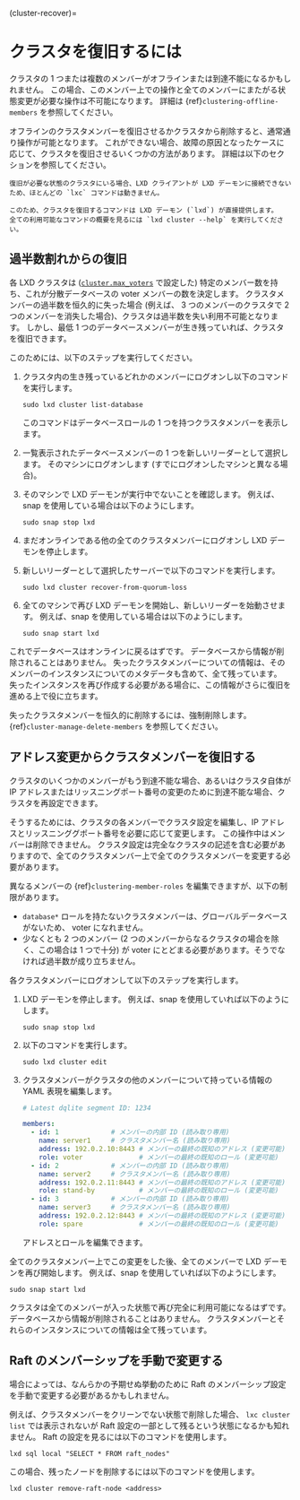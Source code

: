(cluster-recover)=
# クラスタを復旧するには

クラスタの 1 つまたは複数のメンバーがオフラインまたは到達不能になるかもしれません。
この場合、このメンバー上での操作と全てのメンバーにまたがる状態変更が必要な操作は不可能になります。
詳細は {ref}`clustering-offline-members` を参照してください。

オフラインのクラスタメンバーを復旧させるかクラスタから削除すると、通常通り操作が可能となります。
これができない場合、故障の原因となったケースに応じて、クラスタを復旧させるいくつかの方法があります。
詳細は以下のセクションを参照してください。

```{note}
復旧が必要な状態のクラスタにいる場合、LXD クライアントが LXD デーモンに接続できないため、ほとんどの `lxc` コマンドは動きません。

このため、クラスタを復旧するコマンドは LXD デーモン (`lxd`) が直接提供します。
全ての利用可能なコマンドの概要を見るには `lxd cluster --help` を実行してください。
```

## 過半数割れからの復旧

各 LXD クラスタは ([`cluster.max_voters`](server) で設定した) 特定のメンバー数を持ち、これが分散データベースの voter メンバーの数を決定します。
クラスタメンバーの過半数を恒久的に失った場合 (例えば、 3 つのメンバーのクラスタで 2 つのメンバーを消失した場合)、クラスタは過半数を失い利用不可能となります。
しかし、最低 1 つのデータベースメンバーが生き残っていれば、クラスタを復旧できます。

このためには、以下のステップを実行してください。

1. クラスタ内の生き残っているどれかのメンバーにログオンし以下のコマンドを実行します。

       sudo lxd cluster list-database

   このコマンドはデータベースロールの 1 つを持つクラスタメンバーを表示します。
1. 一覧表示されたデータベースメンバーの 1 つを新しいリーダーとして選択します。
   そのマシンにログオンします (すでにログオンしたマシンと異なる場合)。
1. そのマシンで LXD デーモンが実行中でないことを確認します。
   例えば、snap を使用している場合は以下のようにします。

       sudo snap stop lxd

1. まだオンラインである他の全てのクラスタメンバーにログオンし LXD デーモンを停止します。
1. 新しいリーダーとして選択したサーバーで以下のコマンドを実行します。

       sudo lxd cluster recover-from-quorum-loss

1. 全てのマシンで再び LXD デーモンを開始し、新しいリーダーを始動させます。
   例えば、snap を使用している場合は以下のようにします。

       sudo snap start lxd

これでデータベースはオンラインに戻るはずです。
データベースから情報が削除されることはありません。
失ったクラスタメンバーについての情報は、そのメンバーのインスタンスについてのメタデータも含めて、全て残っています。
失ったインスタンスを再び作成する必要がある場合に、この情報がさらに復旧を進める上で役に立ちます。

失ったクラスタメンバーを恒久的に削除するには、強制削除します。
{ref}`cluster-manage-delete-members` を参照してください。

## アドレス変更からクラスタメンバーを復旧する

クラスタのいくつかのメンバーがもう到達不能な場合、あるいはクラスタ自体が IP アドレスまたはリッスニングポート番号の変更のために到達不能な場合、クラスタを再設定できます。

そうするためには、クラスタの各メンバーでクラスタ設定を編集し、IP アドレスとリッスニンググポート番号を必要に応じて変更します。
この操作中はメンバーは削除できません。
クラスタ設定は完全なクラスタの記述を含む必要がありますので、全てのクラスタメンバー上で全てのクラスタメンバーを変更する必要があります。

異なるメンバーの {ref}`clustering-member-roles` を編集できますが、以下の制限があります。

- `database*` ロールを持たないクラスタメンバーは、グローバルデータベースがないため、 voter になれません。
- 少なくとも 2 つのメンバー (2 つのメンバーからなるクラスタの場合を除く、この場合は 1 つで十分) が voter にとどまる必要があります。そうでなければ過半数が成り立ちません。

各クラスタメンバーにログオンして以下のステップを実行します。

1. LXD デーモンを停止します。
   例えば、snap を使用していれば以下のようにします。

       sudo snap stop lxd

1. 以下のコマンドを実行します。

       sudo lxd cluster edit

1. クラスタメンバーがクラスタの他のメンバーについて持っている情報の YAML 表現を編集します。

   ```yaml
   # Latest dqlite segment ID: 1234

   members:
     - id: 1             # メンバーの内部 ID (読み取り専用)
       name: server1     # クラスタメンバー名 (読み取り専用)
       address: 192.0.2.10:8443 # メンバーの最終の既知のアドレス (変更可能)
       role: voter              # メンバーの最終の既知のロール (変更可能)
     - id: 2             # メンバーの内部 ID (読み取り専用)
       name: server2     # クラスタメンバー名 (読み取り専用)
       address: 192.0.2.11:8443 # メンバーの最終の既知のアドレス (変更可能)
       role: stand-by           # メンバーの最終の既知のロール (変更可能)
     - id: 3             # メンバーの内部 ID (読み取り専用)
       name: server3     # クラスタメンバー名 (読み取り専用)
       address: 192.0.2.12:8443 # メンバーの最終の既知のアドレス (変更可能)
       role: spare              # メンバーの最終の既知のロール (変更可能)
   ```

   アドレスとロールを編集できます。

全てのクラスタメンバー上でこの変更をした後、全てのメンバーで LXD デーモンを再び開始します。
例えば、snap を使用していれば以下のようにします。

    sudo snap start lxd

クラスタは全てのメンバーが入った状態で再び完全に利用可能になるはずです。
データベースから情報が削除されることはありません。
クラスタメンバーとそれらのインスタンスについての情報は全て残っています。

## Raft のメンバーシップを手動で変更する

場合によっては、なんらかの予期せぬ挙動のために Raft のメンバーシップ設定を手動で変更する必要があるかもしれません。

例えば、クラスタメンバーをクリーンでない状態で削除した場合、 `lxc cluster list` では表示されないが Raft 設定の一部として残るという状態になるかも知れません。
Raft の設定を見るには以下のコマンドを使用します。

    lxd sql local "SELECT * FROM raft_nodes"

この場合、残ったノードを削除するには以下のコマンドを使用します。

    lxd cluster remove-raft-node <address>
